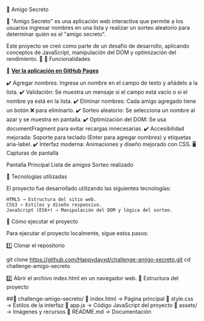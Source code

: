 🎁 Amigo Secreto

🎉 "Amigo Secreto" es una aplicación web interactiva que permite a los usuarios ingresar nombres en una lista y realizar un sorteo aleatorio para determinar quién es el "amigo secreto".

Este proyecto se creó como parte de un desafío de desarrollo, aplicando conceptos de JavaScript, manipulación del DOM y optimización del rendimiento. 🚀
📌 Funcionalidades

🔗 **[Ver la aplicación en GitHub Pages](https://happydayxd.github.io/challenge-amigo-secreto/)**

✔️ Agregar nombres: Ingresa un nombre en el campo de texto y añádelo a la lista.
✔️ Validación: Se muestra un mensaje si el campo está vacío o si el nombre ya está en la lista.
✔️ Eliminar nombres: Cada amigo agregado tiene un botón ❌ para eliminarlo.
✔️ Sorteo aleatorio: Se selecciona un nombre al azar y se muestra en pantalla.
✔️ Optimización del DOM: Se usa documentFragment para evitar recargas innecesarias.
✔️ Accesibilidad mejorada: Soporte para teclado (Enter para agregar nombres) y etiquetas aria-label.
✔️ Interfaz moderna: Animaciones y diseño mejorado con CSS.
🖥️ Capturas de pantalla


Pantalla Principal	Lista de amigos	Sorteo realizado
	
	
🚀 Tecnologías utilizadas

El proyecto fue desarrollado utilizando las siguientes tecnologías:

    HTML5 → Estructura del sitio web.
    CSS3 → Estilos y diseño responsivo.
    JavaScript (ES6+) → Manipulación del DOM y lógica del sorteo.

📜 Cómo ejecutar el proyecto

Para ejecutar el proyecto localmente, sigue estos pasos:

1️⃣ Clonar el repositorio

git clone https://github.com/Happydayxd/challenge-amigo-secreto.git
cd challenge-amigo-secreto

2️⃣ Abrir el archivo index.html en un navegador web.
🔧 Estructura del proyecto

##📂 challenge-amigo-secreto/
 📜 index.html → Página principal
 🎨 style.css → Estilos de la interfaz
 📜 app.js → Código JavaScript del proyecto
 📂 assets/ → Imágenes y recursos
 📜 README.md → Documentación